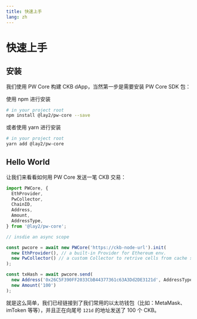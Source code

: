 ```yaml
---
title: 快速上手
lang: zh
---
```


# 快速上手

## 安装

我们使用 PW Core 构建 CKB dApp，当然第一步是需要安装 PW Core SDK 包：

使用 npm 进行安装

``` bash
# in your project root
npm install @lay2/pw-core --save
```

或者使用 yarn 进行安装

``` bash
# in your project root
yarn add @lay2/pw-core
```

## Hello World

让我们来看看如何用 PW Core 发送一笔 CKB 交易：

``` js
import PWCore, {
  EthProvider,
  PwCollector,
  ChainID,
  Address,
  Amount,
  AddressType,
} from '@lay2/pw-core';

// insdie an async scope

const pwcore = await new PWCore('https://ckb-node-url').init(
  new EthProvider(), // a built-in Provider for Ethereum env.
  new PwCollector() // a custom Collector to retrive cells from cache server.
);

const txHash = await pwcore.send(
  new Address('0x26C5F390FF2033CbB44377361c63A3Dd2DE3121d', AddressType.eth),
  new Amount('100')
);
```

就是这么简单，我们已经链接到了我们常用的以太坊钱包（比如：MetaMask、imToken 等等），并且正在向尾号 `121d` 的地址发送了 100 个 CKB。